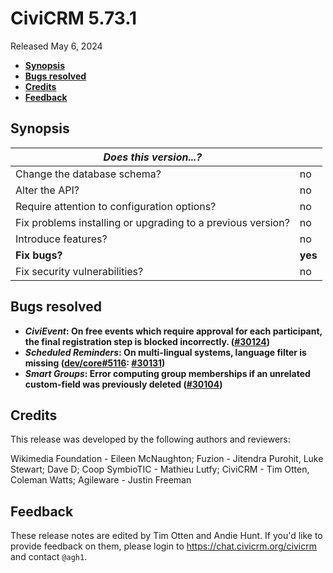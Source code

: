 # CiviCRM 5.73.1

Released May 6, 2024

- **[Synopsis](#synopsis)**
- **[Bugs resolved](#bugs)**
- **[Credits](#credits)**
- **[Feedback](#feedback)**

## <a name="synopsis"></a>Synopsis

| *Does this version...?*                                         |          |
| --------------------------------------------------------------- | -------- |
| Change the database schema?                                     | no       |
| Alter the API?                                                  | no       |
| Require attention to configuration options?                     | no       |
| Fix problems installing or upgrading to a previous version?     | no       |
| Introduce features?                                             | no       |
| **Fix bugs?**                                                   | **yes**  |
| Fix security vulnerabilities?                                   | no       |

## <a name="bugs"></a>Bugs resolved

* **_CiviEvent_: On free events which require approval for each participant, the final registration step is blocked incorrectly. ([#30124](https://github.com/civicrm/civicrm-core/pull/30124))**
* **_Scheduled Reminders_: On multi-lingual systems, language filter is missing ([dev/core#5116](https://lab.civicrm.org/dev/core/-/issues/5116): [#30131](https://github.com/civicrm/civicrm-core/pull/30131))**
* **_Smart Groups_: Error computing group memberships if an unrelated custom-field was previously deleted ([#30104](https://github.com/civicrm/civicrm-core/pull/30104))**

## <a name="credits"></a>Credits

This release was developed by the following authors and reviewers:

Wikimedia Foundation - Eileen McNaughton; Fuzion - Jitendra Purohit, Luke Stewart; Dave D;
Coop SymbioTIC - Mathieu Lutfy; CiviCRM - Tim Otten, Coleman Watts; Agileware - Justin
Freeman

## <a name="feedback"></a>Feedback

These release notes are edited by Tim Otten and Andie Hunt.  If you'd like to
provide feedback on them, please login to https://chat.civicrm.org/civicrm and
contact `@agh1`.
